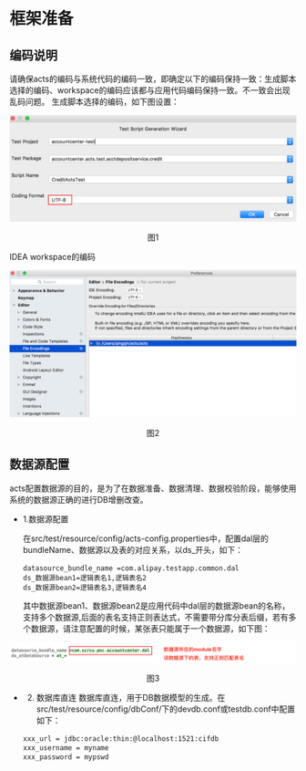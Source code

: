 # 框架准备

## 编码说明

请确保acts的编码与系统代码的编码一致，即确定以下的编码保持一致：生成脚本选择的编码、workspace的编码应该都与应用代码编码保持一致。不一致会出现乱码问题。
生成脚本选择的编码，如下图设置：

![us_1](./resources/us_1.png)
<div data-type="alignment" data-value="center" style="text-align:center">
  <div data-type="p">图1</div>
</div>

IDEA workspace的编码

![us_2](./resources/us_2.png)
<div data-type="alignment" data-value="center" style="text-align:center">
  <div data-type="p">图2</div>
</div>

## 数据源配置

acts配置数据源的目的，是为了在数据准备、数据清理、数据校验阶段，能够使用系统的数据源正确的进行DB增删改查。
* 1.数据源配置 

    在src/test/resource/config/acts-config.properties中，配置dal层的bundleName、数据源以及表的对应关系，以ds_开头，如下：
    ```
    datasource_bundle_name =com.alipay.testapp.common.dal
    ds_数据源bean1=逻辑表名1,逻辑表名2
    ds_数据源bean2=逻辑表名3,逻辑表名4
    ```
    其中数据源bean1、数据源bean2是应用代码中dal层的数据源bean的名称，支持多个数据源,后面的表名支持正则表达式，不需要带分库分表后缀，若有多个数据源，请注意配置的时候，某张表只能属于一个数据源，如下图：

![us_3](./resources/us_3.png)
<div data-type="alignment" data-value="center" style="text-align:center">
    <div data-type="p">图3</div>
</div>

* 2. 数据库直连
    数据库直连，用于DB数据模型的生成。在src/test/resource/config/dbConf/下的devdb.conf或testdb.conf中配置如下：
    ```
    xxx_url = jdbc:oracle:thin:@localhost:1521:cifdb
    xxx_username = myname
    xxx_password = mypswd
    ```
